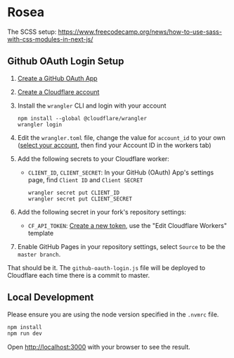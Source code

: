 # Rosea

The SCSS setup: https://www.freecodecamp.org/news/how-to-use-sass-with-css-modules-in-next-js/

## Github OAuth Login Setup

1. [Create a GitHub OAuth App](https://developer.github.com/apps/building-oauth-apps/creating-an-oauth-app/)
1. [Create a Cloudflare account](https://dash.cloudflare.com/)
1. Install the `wrangler` CLI and login with your account

   ```
   npm install --global @cloudflare/wrangler
   wrangler login
   ```

1. Edit the `wrangler.toml` file, change the value for `account_id` to your own ([select your account](https://dash.cloudflare.com/), then find your Account ID in the workers tab)
1. Add the following secrets to your Cloudflare worker:

   - `CLIENT_ID`, `CLIENT_SECRET`: In your GitHub (OAuth) App's settings page, find `Client ID` and `Client SECRET`

     ```
     wrangler secret put CLIENT_ID
     wrangler secret put CLIENT_SECRET
     ```

1. Add the following secret in your fork's repository settings:
   - `CF_API_TOKEN`: [Create a new token](https://dash.cloudflare.com/profile/api-tokens), use the "Edit Cloudflare Workers" template
1. Enable GitHub Pages in your repository settings, select `Source` to be the `master branch`.

That should be it. The `github-oauth-login.js` file will be deployed to Cloudflare each time there is a commit to master.

## Local Development

Please ensure you are using the node version specified in the `.nvmrc` file.

```bash
npm install
npm run dev
```

Open [http://localhost:3000](http://localhost:3000) with your browser to see the result.
